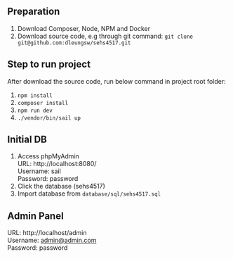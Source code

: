 ## Preparation
1. Download Composer, Node, NPM and Docker
2. Download source code, e.g through git command:
`git clone git@github.com:dleungsw/sehs4517.git`

## Step to run project
After download the source code, run below command in project root folder:
1. `npm install`
2. `composer install`
3. `npm run dev`
4. `./vendor/bin/sail up`

## Initial DB
1. Access phpMyAdmin\
URL: http://localhost:8080/\
Username: sail\
Password: password
1. Click the database (sehs4517)
2. Import database from `database/sql/sehs4517.sql`

## Admin Panel
URL: http://localhost/admin\
Username: admin@admin.com\
Password: password
